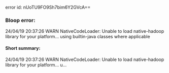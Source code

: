 error id: nUoTU9FO9Sh7bim6Y2GVcA==
### Bloop error:

24/04/19 20:37:26 WARN NativeCodeLoader: Unable to load native-hadoop library for your platform... using builtin-java classes where applicable
#### Short summary: 

24/04/19 20:37:26 WARN NativeCodeLoader: Unable to load native-hadoop library for your platform... u...
